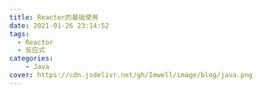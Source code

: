 ```yaml
---
title: Reactor的基础使用
date: 2021-01-26 23:14:52
tags:
  - Reactor
  - 反应式
categories:
    - Java
cover: https://cdn.jsdelivr.net/gh/Imwell/image/blog/java.png
---
```

